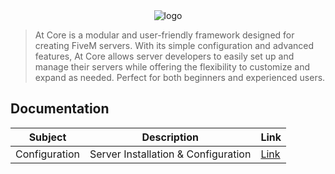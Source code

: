 <div align="center">
  <img src="https://ibb.co/HfMwKLWk" alt="logo">
</div>

> At Core is a modular and user-friendly framework designed for creating FiveM servers. With its simple configuration and advanced features, At Core allows server developers to easily set up and manage their servers while offering the flexibility to customize and expand as needed. Perfect for both beginners and experienced users.

## Documentation

| Subject | Description | Link |
|-------|-------------|------|
| Configuration | Server Installation & Configuration | [Link](./docs/CONFIGURATION.md) |